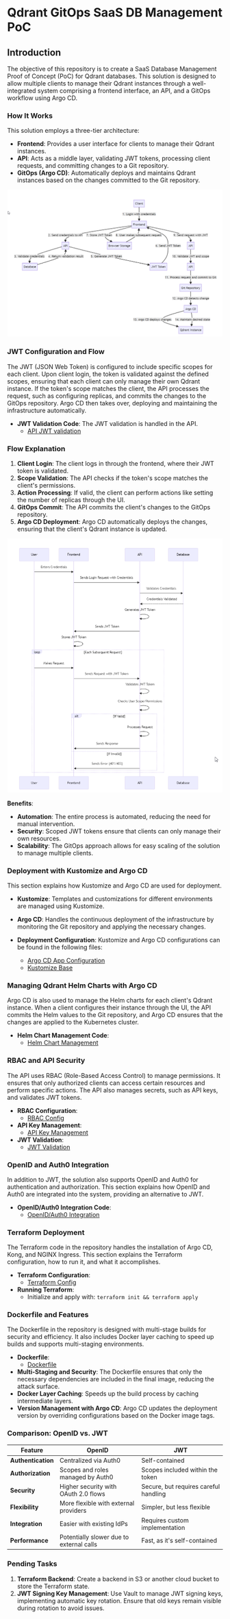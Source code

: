 
# Qdrant GitOps SaaS DB Management PoC

## Introduction

The objective of this repository is to create a SaaS Database Management Proof of Concept (PoC) for Qdrant databases. This solution is designed to allow multiple clients to manage their Qdrant instances through a well-integrated system comprising a frontend interface, an API, and a GitOps workflow using Argo CD.

### How It Works

This solution employs a three-tier architecture:

- **Frontend**: Provides a user interface for clients to manage their Qdrant instances.
- **API**: Acts as a middle layer, validating JWT tokens, processing client requests, and committing changes to a Git repository.
- **GitOps (Argo CD)**: Automatically deploys and maintains Qdrant instances based on the changes committed to the Git repository.

![Flow](images/qdraw-flow.png)

### JWT Configuration and Flow

The JWT (JSON Web Token) is configured to include specific scopes for each client. Upon client login, the token is validated against the defined scopes, ensuring that each client can only manage their own Qdrant instance. If the token's scope matches the client, the API processes the request, such as configuring replicas, and commits the changes to the GitOps repository. Argo CD then takes over, deploying and maintaining the infrastructure automatically.

- **JWT Validation Code**: The JWT validation is handled in the API.
    - [API JWT validation](https://github.com/morettimaxi/qdrant-gitops/blob/fe4e21ae102843c49531c8c8e2a8403ad50c8dcc/source/api/index.js#L43)

### Flow Explanation

1. **Client Login**: The client logs in through the frontend, where their JWT token is validated.
2. **Scope Validation**: The API checks if the token's scope matches the client's permissions.
3. **Action Processing**: If valid, the client can perform actions like setting the number of replicas through the UI.
4. **GitOps Commit**: The API commits the client's changes to the GitOps repository.
5. **Argo CD Deployment**: Argo CD automatically deploys the changes, ensuring that the client's Qdrant instance is updated.

![JWT Flow](images/jwt-flow.png)



**Benefits**:
- **Automation**: The entire process is automated, reducing the need for manual intervention.
- **Security**: Scoped JWT tokens ensure that clients can only manage their own resources.
- **Scalability**: The GitOps approach allows for easy scaling of the solution to manage multiple clients.

### Deployment with Kustomize and Argo CD

This section explains how Kustomize and Argo CD are used for deployment.

- **Kustomize**: Templates and customizations for different environments are managed using Kustomize.
- **Argo CD**: Handles the continuous deployment of the infrastructure by monitoring the Git repository and applying the necessary changes.

- **Deployment Configuration**: Kustomize and Argo CD configurations can be found in the following files:
  - [Argo CD App Configuration](https://github.com/morettimaxi/qdrant-gitops/blob/fe4e21ae102843c49531c8c8e2a8403ad50c8dcc/argo-cd/app.yaml)
  - [Kustomize Base](https://github.com/morettimaxi/qdrant-gitops/blob/fe4e21ae102843c49531c8c8e2a8403ad50c8dcc/argo-cd/applications/kustomize/base/kustomization.yaml)

### Managing Qdrant Helm Charts with Argo CD

Argo CD is also used to manage the Helm charts for each client's Qdrant instance. When a client configures their instance through the UI, the API commits the Helm values to the Git repository, and Argo CD ensures that the changes are applied to the Kubernetes cluster.

- **Helm Chart Management Code**:
  - [Helm Chart Management](https://github.com/morettimaxi/qdrant-gitops/blob/fe4e21ae102843c49531c8c8e2a8403ad50c8dcc/argo-cd/applications/kustomize/argo.yaml)

### RBAC and API Security

The API uses RBAC (Role-Based Access Control) to manage permissions. It ensures that only authorized clients can access certain resources and perform specific actions. The API also manages secrets, such as API keys, and validates JWT tokens.

- **RBAC Configuration**:
  - [RBAC Config](https://github.com/morettimaxi/qdrant-gitops/blob/fe4e21ae102843c49531c8c8e2a8403ad50c8dcc/argo-cd/clients.yaml)
- **API Key Management**:
  - [API Key Management](https://github.com/morettimaxi/qdrant-gitops/blob/fe4e21ae102843c49531c8c8e2a8403ad50c8dcc/source/api/index.js#L59)
- **JWT Validation**:
  - [JWT Validation](https://github.com/morettimaxi/qdrant-gitops/blob/fe4e21ae102843c49531c8c8e2a8403ad50c8dcc/source/api/index.js#L43)

### OpenID and Auth0 Integration

In addition to JWT, the solution also supports OpenID and Auth0 for authentication and authorization. This section explains how OpenID and Auth0 are integrated into the system, providing an alternative to JWT.

- **OpenID/Auth0 Integration Code**:
  - [OpenID/Auth0 Integration](https://github.com/morettimaxi/qdrant-gitops/blob/fe4e21ae102843c49531c8c8e2a8403ad50c8dcc/source/api/auth.js)

### Terraform Deployment

The Terraform code in the repository handles the installation of Argo CD, Kong, and NGINX Ingress. This section explains the Terraform configuration, how to run it, and what it accomplishes.

- **Terraform Configuration**:
  - [Terraform Config](https://github.com/morettimaxi/qdrant-gitops/blob/fe4e21ae102843c49531c8c8e2a8403ad50c8dcc/terraform/main.tf)
- **Running Terraform**: 
  - Initialize and apply with: `terraform init && terraform apply`

### Dockerfile and Features

The Dockerfile in the repository is designed with multi-stage builds for security and efficiency. It also includes Docker layer caching to speed up builds and supports multi-staging environments.

- **Dockerfile**:
  - [Dockerfile](https://github.com/morettimaxi/qdrant-gitops/blob/fe4e21ae102843c49531c8c8e2a8403ad50c8dcc/source/docker/Dockerfile)
- **Multi-Staging and Security**: The Dockerfile ensures that only the necessary dependencies are included in the final image, reducing the attack surface.
- **Docker Layer Caching**: Speeds up the build process by caching intermediate layers.
- **Version Management with Argo CD**: Argo CD updates the deployment version by overriding configurations based on the Docker image tags.

### Comparison: OpenID vs. JWT

| Feature             | OpenID                                | JWT                                    |
|---------------------|---------------------------------------|----------------------------------------|
| **Authentication**  | Centralized via Auth0                 | Self-contained                         |
| **Authorization**   | Scopes and roles managed by Auth0     | Scopes included within the token       |
| **Security**        | Higher security with OAuth 2.0 flows  | Secure, but requires careful handling  |
| **Flexibility**     | More flexible with external providers | Simpler, but less flexible             |
| **Integration**     | Easier with existing IdPs             | Requires custom implementation         |
| **Performance**     | Potentially slower due to external calls | Fast, as it's self-contained        |

### Pending Tasks

1. **Terraform Backend**: Create a backend in S3 or another cloud bucket to store the Terraform state.
2. **JWT Signing Key Management**: Use Vault to manage JWT signing keys, implementing automatic key rotation. Ensure that old keys remain visible during rotation to avoid issues.

